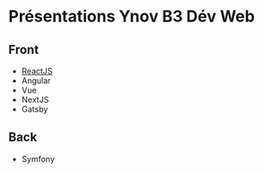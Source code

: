 # Présentations Ynov B3 Dév Web

## Front

- [ReactJS](https://github.com/ynov-b3-dev-web/react-front)
- Angular
- Vue
- NextJS
- Gatsby

## Back

- Symfony
